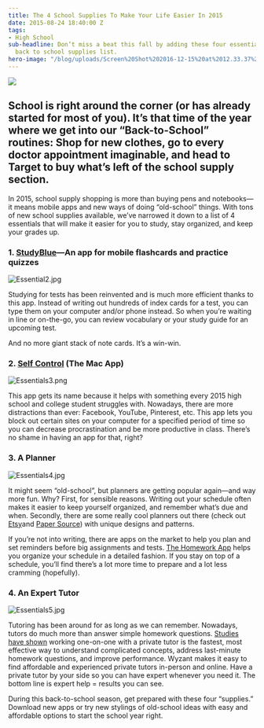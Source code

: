 ```yaml
---
title: The 4 School Supplies To Make Your Life Easier In 2015
date: 2015-08-24 18:40:00 Z
tags:
- High School
sub-headline: Don’t miss a beat this fall by adding these four essentials to your
  back to school supplies list.
hero-image: "/blog/uploads/Screen%20Shot%202016-12-15%20at%2012.33.37%20PM%20(1).png"
---
```


![](https://d3bstivvgzmae3.cloudfront.net/blog/4_School_Supplies_That_will_make_your_life_easier_in_2015-1.jpg)

## School is right around the corner (or has already started for most of you). It’s that time of the year where we get into our “Back-to-School” routines: Shop for new clothes, go to every doctor appointment imaginable, and head to Target to buy what’s left of the school supply section.

In 2015, school supply shopping is more than buying pens and notebooks—it means mobile apps and new ways of doing “old-school” things. With tons of new school supplies available, we’ve narrowed it down to a list of 4 essentials that will make it easier for you to study, stay organized, and keep your grades up.

### 1. [StudyBlue](https://itunes.apple.com/us/app/studyblue/id323887414?mt=8)—An app for mobile flashcards and practice quizzes

![Essential2.jpg](/blog/uploads/Essential2.jpg)

Studying for tests has been reinvented and is much more efficient thanks to this app. Instead of writing out hundreds of index cards for a test, you can type them on your computer and/or phone instead. So when you’re waiting in line or on-the-go, you can review vocabulary or your study guide for an upcoming test.

And no more giant stack of note cards. It’s a win-win.

### 2. [Self Control](http://selfcontrolapp.com/) (The Mac App)

![Essentials3.png](/blog/uploads/Essentials3.png)

This app gets its name because it helps with something every 2015 high school and college student struggles with. Nowadays, there are more distractions than ever: Facebook, YouTube, Pinterest, etc. This app lets you block out certain sites on your computer for a specified period of time so you can decrease procrastination and be more productive in class. There’s no shame in having an app for that, right?

### 3. A Planner

![Essentials4.jpg](/blog/uploads/Essentials4.jpg)

It might seem “old-school”, but planners are getting popular again—and way more fun. Why? First, for sensible reasons. Writing out your schedule often makes it easier to keep yourself organized, and remember what’s due and when. Secondly, there are some really cool planners out there (check out [Etsy](https://www.etsy.com/market/2015_2016_planner)and [Paper Source](http://www.papersource.com/office/planners/all.html)) with unique designs and patterns.

If you’re not into writing, there are apps on the market to help you plan and set reminders before big assignments and tests. [The Homework App](https://itunes.apple.com/us/app/homework-app-your-class-assignment/id561371952?mt=8) helps you organize your schedule in a detailed fashion. If you stay on top of a schedule, you’ll find there’s a lot more time to prepare and a lot less cramming (hopefully).

### 4. An Expert Tutor

![Essentials5.jpg](/blog/uploads/Essentials5.jpg)

Tutoring has been around for as long as we can remember. Nowadays, tutors do much more than answer simple homework questions. [Studies have shown](https://en.wikipedia.org/wiki/Bloom%27s_2_Sigma_Problem) working one-on-one with a private tutor is the fastest, most effective way to understand complicated concepts, address last-minute homework questions, and improve performance. Wyzant makes it easy to find affordable and experienced private tutors in-person and online. Have a private tutor by your side so you can have expert whenever you need it. The bottom line is expert help = results you can see.

During this back-to-school season, get prepared with these four “supplies.” Download new apps or try new stylings of old-school ideas with easy and affordable options to start the school year right.

